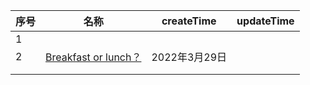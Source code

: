 





| 序号 | 名称                                           | createTime    | updateTime |
| ---- | ---------------------------------------------- | ------------- | ---------- |
| 1    |                                                |               |            |
| 2    | [Breakfast or lunch？](./新概念2/2/index.html) | 2022年3月29日 |            |
|      |                                                |               |            |
|      |                                                |               |            |

